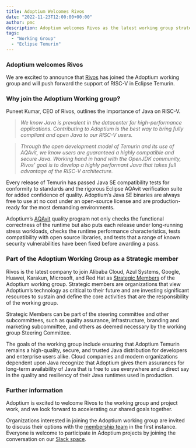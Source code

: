 ```yaml
---
title: Adoptium Welcomes Rivos
date: "2022-11-23T12:00:00+00:00"
author: pmc
description: Adoptium welcomes Rivos as the latest working group strategic member.
tags:
  - "Working Group"
  - "Eclipse Temurin"
---
```


### Adoptium welcomes Rivos

We are excited to announce that [Rivos](https://www.rivosinc.com/) has joined the Adoptium working group and will push forward the support of RISC-V in Eclipse Temurin.

### Why join the Adoptium Working group?

Puneet Kumar, CEO of Rivos, outlines the importance of Java on RISC-V.
 >*We know Java is prevalent in the datacenter for high-performance applications. Contributing to Adoptium is the best way to bring fully compliant and open Java to our RISC-V users.* 
 
 >*Through the open development model of Temurin and its use of AQAvit, we know users are guaranteed a highly compatible and secure Java. Working hand in hand with the OpenJDK community, Rivos’ goal is to develop a highly performant Java that takes full advantage of the RISC-V architecture.*


Every release of Temurin has passed Java SE compatibility tests for conformity to standards and the rigorous Eclipse AQAvit verification suite for added confidence of quality. Adoptium’s Java SE binaries are always free to use at no cost under an open-source license and are production-ready for the most demanding environments.

Adoptium’s [AQAvit](https://adoptium.net/aqavit/) quality program not only checks the functional correctness of the runtime but also puts each release under long-running stress workloads, checks the runtime performance characteristics, tests compatibility with open source libraries, and tests that a range of known security vulnerabilities have been fixed before awarding a pass.
 

### Part of the Adoptium Working Group as a Strategic member

Rivos is the latest company to join Alibaba Cloud, Azul Systems, Google, Huawei, Karakun, Microsoft, and Red Hat as [Strategic Members](https://adoptium.net/en-GB/members/) of the Adoptium working group. Strategic members are organizations that view Adoptium’s technology as critical to their future and are investing significant resources to sustain and define the core activities that are the responsibility of the working group.

Strategic Members can be part of the steering committee and other subcommittees, such as quality assurance, infrastructure, branding and marketing subcommittee, and others as deemed necessary by the working group Steering Committee.

The goals of the working group include ensuring that Adoptium Temurin remains a high-quality, secure, and trusted Java distribution for developers and enterprise users alike. Cloud companies and modern organizations dependent upon Java recognize that Adoptium gives them assurances for long-term availability of Java that is free to use everywhere and a direct say in the quality and resiliency of their Java runtimes used in production.


### Further information

Adoptium is excited to welcome Rivos to the working group and project work, and we look forward to accelerating our shared goals together.

Organizations interested in joining the Adoptium working group are invited to discuss their options with the [membership team](https://adoptium.net/join) in the first instance. Everyone is welcome to participate in Adoptium projects by joining the conversation on our [Slack space](https://adoptium.net/slack).


